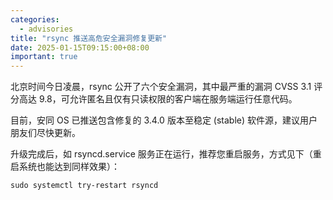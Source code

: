 ```yaml
---
categories:
  - advisories
title: "rsync 推送高危安全漏洞修复更新"
date: 2025-01-15T09:15:00+08:00
important: true
---
```


北京时间今日凌晨，rsync 公开了六个安全漏洞，其中最严重的漏洞 CVSS 3.1 评分高达 9.8，可允许匿名且仅有只读权限的客户端在服务端运行任意代码。

目前，安同 OS 已推送包含修复的 3.4.0 版本至稳定 (stable) 软件源，建议用户朋友们尽快更新。

升级完成后，如 rsyncd.service 服务正在运行，推荐您重启服务，方式见下（重启系统也能达到同样效果）：

```
sudo systemctl try-restart rsyncd
```
